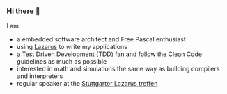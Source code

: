 ### Hi there 👋

I am 
- a embedded software architect and Free Pascal enthusiast
- using [Lazarus](https://www.lazarus-ide.org/) to write my applications
- a Test Driven Development (TDD) fan and follow the Clean Code guidelines as much as possible
- interested in math and simulations the same way as building compilers and interpreters
- regular speaker at the [Stuttgarter Lazarus treffen](https://lazarusforum.de/viewtopic.php?f=66&t=15392)


<!--
**PascalCorpsman/PascalCorpsman** is a ✨ _special_ ✨ repository because its `README.md` (this file) appears on your GitHub profile.

Here are some ideas to get you started:

- 🔭 I’m currently working on ...
- 🌱 I’m currently learning ...
- 👯 I’m looking to collaborate on ...
- 🤔 I’m looking for help with ...
- 💬 Ask me about ...
- 📫 How to reach me: ...
- 😄 Pronouns: ...
- ⚡ Fun fact: ...
-->
